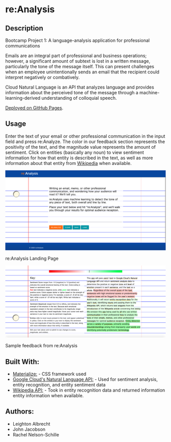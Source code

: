 # re:Analysis

## Description

Bootcamp Project 1: A language-analysis application for professional communications

Emails are an integral part of professional and business operations; however, a significant amount of subtext is lost in a written message, particularly the tone of the message itself. This can present challenges when an employee unintentionally sends an email that the recipient could interpret negatively or combatively.

Cloud Natural Language is an API that analyzes language and provides information about the perceived tone of the message through a machine-learning-derived understanding of colloquial speech.

[Deployed on GitHub Pages](https://lbalbrecht.github.io/pro-communication-analysis/).


## Usage

Enter the text of your email or other professional communication in the input field and press re:Analyze. The color in our feedback section represents the positivity of the text, and the magnitude value represents the amount of sentiment. Click on entities (basically any noun) to view sentiment information for how that entity is described in the text, as well as more information about that entity from [Wikipedia](https://wikipedia.org) when available.

![re:Analysis Landing Page](assets/Screenshots/landing-page.png?raw=true "Landing Page")

re:Analysis Landing Page

![re:Analysis Sample Feedback](assets/Screenshots/sample-response.png?raw=true "Sample Feedback")

Sample feedback from re:Analysis

## Built With:

* [Materialize:](https://materializecss.com/getting-started.html) - CSS framework used
* [Google Cloud's Natural Language API:](https://cloud.google.com/natural-language) - Used for sentiment analysis, entity recognition, and entity sentiment data
* [Wikipedia API:](https://www.mediawiki.org/wiki/API:Main_page) - Took in entity recognition data and returned information entity information when available.

## Authors: 

* Leighton Albrecht 
* John Jacobson
* Rachel Nelson-Schille






